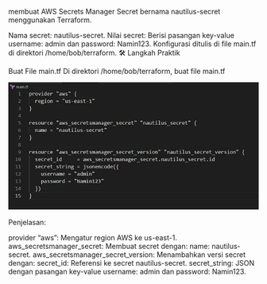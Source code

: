 membuat AWS Secrets Manager Secret bernama nautilus-secret menggunakan Terraform.

Nama secret: nautilus-secret.
Nilai secret: Berisi pasangan key-value username: admin dan password: Namin123.
Konfigurasi ditulis di file main.tf di direktori /home/bob/terraform.
🛠 Langkah Praktik

Buat File main.tf
Di direktori /home/bob/terraform, buat file main.tf

![alt text](image-30.png)

Penjelasan:

provider “aws”: Mengatur region AWS ke us-east-1.
aws_secretsmanager_secret: Membuat secret dengan:
name: nautilus-secret.
aws_secretsmanager_secret_version: Menambahkan versi secret dengan:
secret_id: Referensi ke secret nautilus-secret.
secret_string: JSON dengan pasangan key-value username: admin dan password: Namin123.
